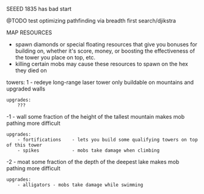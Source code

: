 
SEEED 1835 has bad start


@TODO test optimizing pathfinding via breadth first search/djikstra

MAP RESOURCES
- spawn diamonds or special floating resources that give you bonuses for building on, whether it's score, money, or boosting the effectiveness of the tower you place on top, etc.
- killing certain mobs may cause these resources to spawn on the hex they died on


towers:
1  - redeye
    long-range laser tower
    only buildable on mountains and upgraded walls

    upgrades:
        ???

-1 - wall
    some fraction of the height of the tallest mountain
    makes mob pathing more difficult

    upgrades:
        - fortifications    - lets you build some qualifying towers on top of this tower
        - spikes            - mobs take damage when climbing

-2 - moat
    some fraction of the depth of the deepest lake
    makes mob pathing more difficult

    upgrades:
        - alligators - mobs take damage while swimming

